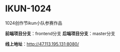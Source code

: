 # IKUN-1024
1024创作节ikun小队参赛作品

**前端项目分支**：frontend分支
**后端项目分支**：master分支

**线上地址**：http://47.113.195.131:8080/
